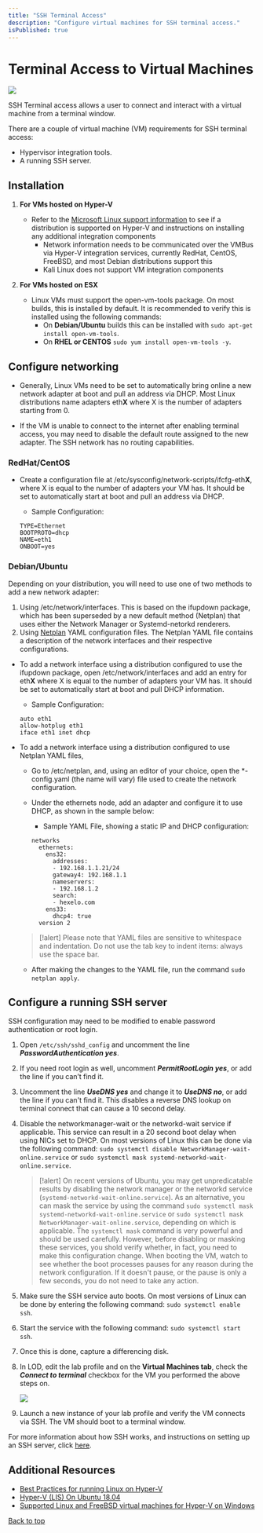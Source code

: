 ```yaml
---
title: "SSH Terminal Access"
description: "Configure virtual machines for SSH terminal access."
isPublished: true
---
```


# Terminal Access to Virtual Machines

![](images/terminal-window.png)

SSH Terminal access allows a user to connect and interact with a virtual machine from a terminal window.

There are a couple of virtual machine (VM) requirements for SSH terminal access:

- Hypervisor integration tools.
- A running SSH server.

## Installation

1. **For VMs hosted on Hyper-V**
    - Refer to the [Microsoft Linux support information](https://docs.microsoft.com/en-us/windows-server/virtualization/hyper-v/supported-linux-and-freebsd-virtual-machines-for-hyper-v-on-windows) to see if a distribution is supported on Hyper-V and instructions on installing any additional integration components
        - Network information needs to be communicated over the VMBus via Hyper-V integration services, currently RedHat, CentOS, FreeBSD, and most Debian distributions support this
        - Kali Linux does not support VM integration components


1.  **For VMs hosted on ESX**

    - Linux VMs must support the open-vm-tools package. On most builds, this is installed by default. It is recommended to verify this is installed using the following commands: 
        - On **Debian/Ubuntu** builds this can be installed with ```sudo apt-get install open-vm-tools```.
        - On **RHEL or CENTOS** ```sudo yum install open-vm-tools -y```.

## Configure networking

- Generally, Linux VMs need to be set to automatically bring online a new network adapter at boot and pull an address via DHCP. Most Linux distributions name adapters eth**X** where X is the number of adapters starting from 0.

- If the VM is unable to connect to the internet after enabling terminal access, you may need to disable the default route assigned to the new adapter. The SSH network has no routing capabilities.

### RedHat/CentOS
- Create a configuration file at /etc/sysconfig/network-scripts/ifcfg-eth**X**, where X is equal to the number of adapters your VM has. It should be set to automatically start at boot and pull an address via DHCP.
    
    - Sample Configuration:

    ```linenums
    TYPE=Ethernet
    BOOTPROTO=dhcp
    NAME=eth1
    ONBOOT=yes
    ```

### Debian/Ubuntu

Depending on your distribution, you will need to use one of two methods to add a new network adapter: 

1. Using /etc/network/interfaces. This is based on the ifupdown package, which has been superseded by a new default method (Netplan) that uses either the Network Manager or Systemd-netorkd renderers. 
2. Using [Netplan](https://netplan.io/"Netplan) YAML configuration files. The Netplan YAML file contains a description of the network interfaces and their respective configurations. 

- To add a network interface using a distribution configured to use the ifupdown package, open /etc/network/interfaces and add an entry for eth**X** where X is equal to the number of adapters your VM has. It should be set to automatically start at boot and pull DHCP information.
    - Sample Configuration:

    ```linenums
    auto eth1
    allow-hotplug eth1
    iface eth1 inet dhcp
    ```
- To add a network interface using a distribution configured to use Netplan YAML files,
    - Go to /etc/netplan, and, using an editor of your choice, open the \*-config.yaml (the name will vary) file used to create the network configuration.
    - Under the ethernets node, add an adapter and configure it to use DHCP, as shown in the sample below:
    
        - Sample YAML File, showing a static IP and DHCP configuration:
        ```linenums
        networks
          ethernets:
            ens32:
              addresses:
              - 192.168.1.1.21/24
              gateway4: 192.168.1.1
              nameservers:
              - 192.168.1.2
              search:
              - hexelo.com
            ens33:
              dhcp4: true
          version 2
         ```
    >[!alert] Please note that YAML files are sensitive to whitespace and indentation. Do not use the tab key to indent items: always use the space bar.
    - After making the changes to the YAML file, run the command `sudo netplan apply`.
    
    

## Configure a running SSH server

SSH configuration may need to be modified to enable password authentication or root login.

1. Open ```/etc/ssh/sshd_config``` and uncomment the line **_PasswordAuthentication yes_**. 

1. If you need root login as well, uncomment **_PermitRootLogin yes_**, or add the line if you can’t find it. 

1. Uncomment the line **_UseDNS yes_** and change it to **_UseDNS no_**, or add the line if you can't find it. This disables a reverse DNS lookup on terminal connect that can cause a 10 second delay.

1. Disable the networkmanager-wait or the networkd-wait service if applicable. This service can result in a 20 second boot delay when using NICs set to DHCP. On most versions of Linux this can be done via the following command: ```sudo systemctl disable NetworkManager-wait-online.service``` or ```sudo systemctl mask systemd-networkd-wait-online.service```. 

    >[!alert] On recent versions of Ubuntu, you may get unpredicatable results by disabling the network manager or the networkd service (`systemd-networkd-wait-online.service`). As an alternative, you can mask the service by using the command ```sudo systemctl mask systemd-networkd-wait-online.service``` or ```sudo systemctl mask NetworkManager-wait-online.service```, depending on which is applicable. The `systemctl mask` command is very powerful and should be used carefully. However, before disabling or masking these services, you shold verify whether, in fact, you need to make this configuration change. When booting the VM, watch to see whether the boot processes pauses for any reason during the network configuration. If it doesn't pause, or the pause is only a few seconds, you do not need to take any action.

1. Make sure the SSH service auto boots. On most versions of Linux can be done by entering the following command: ```sudo systemctl enable ssh```.

1. Start the service with the following command: ```sudo systemctl start ssh```.

1. Once this is done, capture a differencing disk. 

1. In LOD, edit the lab profile and on the **Virtual Machines tab**, check the **_Connect to terminal_** checkbox for the VM you performed the above steps on. 

    ![](images/connect-to-terminal.png)

1. Launch a new instance of your lab profile and verify the VM connects via SSH. The VM should boot to a terminal window.

For more information about how SSH works, and instructions on setting up an SSH server, click [here](https://www.tecmint.com/install-openssh-server-in-linux/).

## Additional Resources

- [Best Practices for running Linux on Hyper-V](https://docs.microsoft.com/en-us/windows-server/virtualization/hyper-v/best-practices-for-running-linux-on-hyper-v)
- [Hyper-V (LIS) On Ubuntu 18.04](https://oitibs.com/hyper-v-lis-on-ubuntu-18-04/)
- [Supported Linux and FreeBSD virtual machines for Hyper-V on Windows](https://docs.microsoft.com/en-us/windows-server/virtualization/hyper-v/supported-linux-and-freebsd-virtual-machines-for-hyper-v-on-windows)

[Back to top](#terminal-access-to-virtual-machines)

